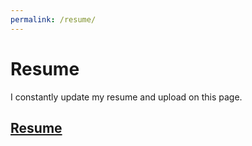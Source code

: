 ```yaml
---
permalink: /resume/
---
```


# Resume

I constantly update my resume and upload on this page.

## [Resume](/files/resume.pdf)
